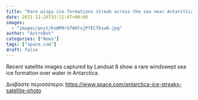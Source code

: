 ```yaml
---
title: "Rare wispy ice formations streak across the sea near Antarctica in beautiful satellite images"
date: 2021-12-26T15:12:47+00:00
images:
  - "images/post/KxWM9rG7W6FxjPfECTkswR.jpg"
author: "AstroBot"
categories: ["News"]
tags: ["space.com"]
draft: false
---
```


Recent satellite images captured by Landsat 8 show a rare windswept sea ice formation over water in Antarctica. 

Διαβάστε περισσότερα: https://www.space.com/antarctica-ice-streaks-satellite-photo

